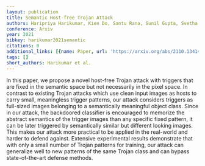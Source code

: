 ```yaml
---
layout: publication
title: Semantic Host-free Trojan Attack
authors: Haripriya Harikumar, Kien Do, Santu Rana, Sunil Gupta, Svetha Venkatesh
conference: Arxiv
year: 2021
bibkey: harikumar2021semantic
citations: 0
additional_links: [{name: Paper, url: 'https://arxiv.org/abs/2110.13414'}]
tags: []
short_authors: Harikumar et al.
---
```

In this paper, we propose a novel host-free Trojan attack with triggers that
are fixed in the semantic space but not necessarily in the pixel space. In
contrast to existing Trojan attacks which use clean input images as hosts to
carry small, meaningless trigger patterns, our attack considers triggers as
full-sized images belonging to a semantically meaningful object class. Since in
our attack, the backdoored classifier is encouraged to memorize the abstract
semantics of the trigger images than any specific fixed pattern, it can be
later triggered by semantically similar but different looking images. This
makes our attack more practical to be applied in the real-world and harder to
defend against. Extensive experimental results demonstrate that with only a
small number of Trojan patterns for training, our attack can generalize well to
new patterns of the same Trojan class and can bypass state-of-the-art defense
methods.